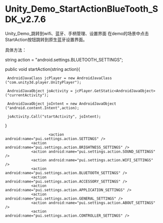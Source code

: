# Unity_Demo_StartActionBlueTooth_SDK_v2.7.6
Unity_Demo_跳转到wifi、蓝牙、手柄管理、设置界面
在demo的场景中点击StartAction按钮跳转到原生蓝牙设置界面。

具体方法：

string action = "android.settings.BLUETOOTH_SETTINGS";

public void startAction(string action){
		
     AndroidJavaClass jcPlayer = new AndroidJavaClass ("com.unity3d.player.UnityPlayer");

     AndroidJavaObject joActivity = jcPlayer.GetStatic<AndroidJavaObject> ("currentActivity");
	
     AndroidJavaObject joIntent = new AndroidJavaObject ("android.content.Intent",action);
		
     joActivity.Call("startActivity", joIntent);  
	
}




				        <action android:name="pui.settings.action.SETTINGS" />
                <action android:name="pui.settings.action.BRIGHTNESS_SETTINGS" />
                <action android:name="pui.settings.action.SOUND_SETTINGS" />
                <action android:name="pui.settings.action.WIFI_SETTINGS" />
                <action android:name="pui.settings.action.BLUETOOTH_SETTINGS" />
                <action android:name="pui.settings.action.ACCESSORY_SETTINGS" />
                <action android:name="pui.settings.action.APPLICATION_SETTINGS" />
                <action android:name="pui.settings.action.GENERAL_SETTINGS" />
                <action android:name="pui.settings.action.ABOUT_SETTINGS" />
                <action android:name="pui.settings.action.CONTROLLER_SETTINGS" />
